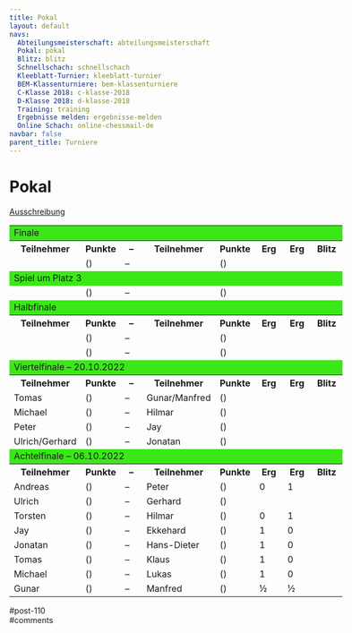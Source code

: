 ```yaml
---
title: Pokal 
layout: default
navs:
  Abteilungsmeisterschaft: abteilungsmeisterschaft
  Pokal: pokal
  Blitz: blitz
  Schnellschach: schnellschach
  Kleeblatt-Turnier: kleeblatt-turnier
  BEM-Klassenturniere: bem-klassenturniere
  C-Klasse 2018: c-klasse-2018
  D-Klasse 2018: d-klasse-2018
  Training: training
  Ergebnisse melden: ergebnisse-melden
  Online Schach: online-chessmail-de
navbar: false
parent_title: Turniere
---
```

<div class="post-110 page type-page status-publish hentry" id="post-110">
<h1 class="entry-title">Pokal</h1>
<div class="entry-content">
<p><a href="https://www.narva-schach.de/wordpress/wp-content/uploads/2022/08/Pokal-2022.pdf">Ausschreibung</a></p>
<table style="width: 118%;">
<tbody>
<tr>
<td colspan="8" style="width: 99.8681%; background-color: #3ae817;">Finale</td>
</tr>
<tr>
<th style="width: 20.9763%;">Teilnehmer</th>
<th style="width: 11.6095%;">Punkte</th>
<th style="width: 7.12401%;">–</th>
<th style="width: 21.2401%;">Teilnehmer</th>
<th style="width: 11.6095%;">Punkte</th>
<th style="width: 8.83905%;">Erg</th>
<th style="width: 8.83905%;">Erg</th>
<th style="width: 9.63061%;">Blitz</th>
</tr>
<tr>
<td style="width: 20.9763%;"></td>
<td style="width: 11.6095%;">()</td>
<td style="width: 7.12401%;">–</td>
<td style="width: 21.2401%;"></td>
<td style="width: 11.6095%;">()</td>
<td style="width: 8.83905%;"></td>
<td style="width: 8.83905%;"></td>
</tr>
<tr>
<td colspan="8" style="background-color: #3ae817; width: 99.8681%;">Spiel um Platz 3</td>
</tr>
<tr>
<td style="width: 20.9763%;"></td>
<td style="width: 11.6095%;">()</td>
<td style="width: 7.12401%;">–</td>
<td style="width: 21.2401%;"></td>
<td style="width: 11.6095%;">()</td>
<td style="width: 8.83905%;"></td>
<td style="width: 8.83905%;"></td>
</tr>
<tr>
<td colspan="8" style="width: 99.8681%; background-color: #3ae817;">Halbfinale</td>
</tr>
<tr>
<th style="width: 20.9763%;">Teilnehmer</th>
<th style="width: 11.6095%;">Punkte</th>
<th style="width: 7.12401%;">–</th>
<th style="width: 21.2401%;">Teilnehmer</th>
<th style="width: 11.6095%;">Punkte</th>
<th style="width: 8.83905%;">Erg</th>
<th style="width: 8.83905%;">Erg</th>
<th style="width: 9.63061%;">Blitz</th>
</tr>
<tr>
<td style="width: 20.9763%;"></td>
<td style="width: 11.6095%;">()</td>
<td style="width: 7.12401%;">–</td>
<td style="width: 21.2401%;"></td>
<td style="width: 11.6095%;">()</td>
<td style="width: 8.83905%;"></td>
<td style="width: 8.83905%;"></td>
</tr>
<tr>
<td style="width: 20.9763%;"></td>
<td style="width: 11.6095%;">()</td>
<td style="width: 7.12401%;">–</td>
<td style="width: 21.2401%;"></td>
<td style="width: 11.6095%;">()</td>
<td style="width: 8.83905%;"></td>
<td style="width: 8.83905%;"></td>
</tr>
<tr>
<td colspan="8" style="width: 99.8681%; background-color: #3ae817;">Viertelfinale – 20.10.2022</td>
</tr>
<tr>
<th style="width: 20.9763%;">Teilnehmer</th>
<th style="width: 11.6095%;">Punkte</th>
<th style="width: 7.12401%;">–</th>
<th style="width: 21.2401%;">Teilnehmer</th>
<th style="width: 11.6095%;">Punkte</th>
<th style="width: 8.83905%;">Erg</th>
<th style="width: 8.83905%;">Erg</th>
<th style="width: 9.63061%;">Blitz</th>
</tr>
<tr>
<td style="width: 20.9763%;">Tomas</td>
<td style="width: 11.6095%;">()</td>
<td style="width: 7.12401%;">–</td>
<td nowrap="nowrap" style="width: 21.2401%;">Gunar/Manfred</td>
<td style="width: 11.6095%;">()</td>
<td style="width: 8.83905%;"></td>
<td style="width: 8.83905%;"></td>
</tr>
<tr>
<td style="width: 20.9763%;">Michael</td>
<td style="width: 11.6095%;">()</td>
<td style="width: 7.12401%;">–</td>
<td style="width: 21.2401%;">Hilmar</td>
<td style="width: 11.6095%;">()</td>
<td style="width: 8.83905%;"></td>
<td style="width: 8.83905%;"></td>
</tr>
<tr>
<td style="width: 20.9763%;">Peter</td>
<td style="width: 11.6095%;">()</td>
<td style="width: 7.12401%;">–</td>
<td style="width: 21.2401%;">Jay</td>
<td style="width: 11.6095%;">()</td>
<td style="width: 8.83905%;"></td>
<td style="width: 8.83905%;"></td>
</tr>
<tr>
<td nowrap="nowrap" style="width: 20.9763%;">Ulrich/Gerhard</td>
<td style="width: 11.6095%;">()</td>
<td style="width: 7.12401%;">–</td>
<td style="width: 21.2401%;">Jonatan</td>
<td style="width: 11.6095%;">()</td>
<td style="width: 8.83905%;"></td>
<td style="width: 8.83905%;"></td>
</tr>
<tr>
<td colspan="8" style="width: 99.8681%; background-color: #3ae817;">Achtelfinale – 06.10.2022</td>
</tr>
<tr>
<th style="width: 20.9763%;">Teilnehmer</th>
<th style="width: 11.6095%;">Punkte</th>
<th style="width: 7.12401%;">–</th>
<th style="width: 21.2401%;">Teilnehmer</th>
<th style="width: 11.6095%;">Punkte</th>
<th style="width: 8.83905%;">Erg</th>
<th style="width: 8.83905%;">Erg</th>
<th style="width: 9.63061%;">Blitz</th>
</tr>
<tr>
<td style="width: 20.9763%;">Andreas</td>
<td style="width: 11.6095%;">()</td>
<td style="width: 7.12401%;">–</td>
<td style="width: 21.2401%;">Peter</td>
<td style="width: 11.6095%;">()</td>
<td style="width: 8.83905%;">0</td>
<td style="width: 8.83905%;">1</td>
</tr>
<tr>
<td style="width: 20.9763%;">Ulrich</td>
<td style="width: 11.6095%;">()</td>
<td style="width: 7.12401%;">–</td>
<td style="width: 21.2401%;">Gerhard</td>
<td style="width: 11.6095%;">()</td>
<td style="width: 8.83905%;"></td>
<td style="width: 8.83905%;"></td>
</tr>
<tr>
<td style="width: 20.9763%;">Torsten</td>
<td style="width: 11.6095%;">()</td>
<td style="width: 7.12401%;">–</td>
<td style="width: 21.2401%;">Hilmar</td>
<td style="width: 11.6095%;">()</td>
<td style="width: 8.83905%;">0</td>
<td style="width: 8.83905%;">1</td>
</tr>
<tr>
<td style="width: 20.9763%;">Jay</td>
<td style="width: 11.6095%;">()</td>
<td style="width: 7.12401%;">–</td>
<td style="width: 21.2401%;">Ekkehard</td>
<td style="width: 11.6095%;">()</td>
<td style="width: 8.83905%;">1</td>
<td style="width: 8.83905%;">0</td>
</tr>
<tr>
<td style="width: 20.9763%;">Jonatan</td>
<td style="width: 11.6095%;">()</td>
<td style="width: 7.12401%;">–</td>
<td nowrap="nowrap" style="width: 21.2401%;">Hans-Dieter</td>
<td style="width: 11.6095%;">()</td>
<td style="width: 8.83905%;">1</td>
<td style="width: 8.83905%;">0</td>
</tr>
<tr>
<td style="width: 20.9763%;">Tomas</td>
<td style="width: 11.6095%;">()</td>
<td style="width: 7.12401%;">–</td>
<td style="width: 21.2401%;">Klaus</td>
<td style="width: 11.6095%;">()</td>
<td style="width: 8.83905%;">1</td>
<td style="width: 8.83905%;">0</td>
</tr>
<tr>
<td style="width: 20.9763%;">Michael</td>
<td style="width: 11.6095%;">()</td>
<td style="width: 7.12401%;">–</td>
<td style="width: 21.2401%;">Lukas</td>
<td style="width: 11.6095%;">()</td>
<td style="width: 8.83905%;">1</td>
<td style="width: 8.83905%;">0</td>
</tr>
<tr>
<td style="width: 20.9763%;">Gunar</td>
<td style="width: 11.6095%;">()</td>
<td style="width: 7.12401%;">–</td>
<td style="width: 21.2401%;">Manfred</td>
<td style="width: 11.6095%;">()</td>
<td style="width: 8.83905%;">½</td>
<td style="width: 8.83905%;">½</td>
</tr>
</tbody>
</table>
</div><!-- .entry-content -->
</div> #post-110 
<div id="comments">
</div> #comments 
